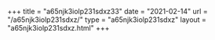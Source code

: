 +++
title = "a65njk3iolp231sdxz33"
date = "2021-02-14"
url = "/a65njk3iolp231sdxz/"
type = "a65njk3iolp231sdxz"
layout = "a65njk3iolp231sdxz.html"
+++